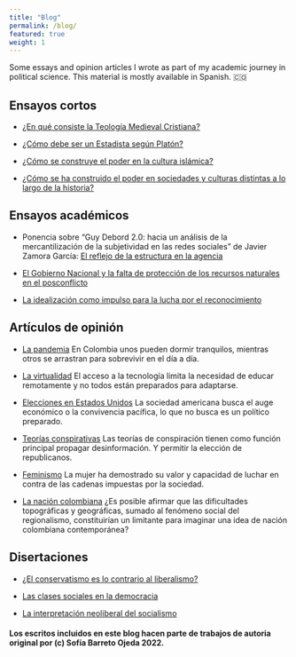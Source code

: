 ```yaml
---
title: "Blog"
permalink: /blog/
featured: true
weight: 1
--- 
```


Some essays and opinion articles I wrote as part of my academic journey in political science. This material is mostly available in Spanish. 🇨🇴


## Ensayos cortos

- [¿En qué consiste la Teología Medieval Cristiana?](/essays/teologia-medieval-cristiana/)

- [¿Cómo debe ser un Estadista según Platón?](/essays/como-debe-ser-un-estadista/)

- [¿Cómo se construye el poder en la cultura islámica?](/essays/poder-en-cultura-islamica/)

- [¿Cómo se ha construido el poder en sociedades y culturas distintas a lo largo de la historia?](/essays/como-se-ha-construido-el-poder/)

## Ensayos académicos

- Ponencia sobre “Guy Debord 2.0: hacia un análisis de la mercantilización de la subjetividad en las redes sociales” de Javier Zamora García: [El reflejo de la estructura en la agencia](/essays/estructura-en-la-agencia) 

- [El Gobierno Nacional y la falta de protección de los recursos naturales en el posconflicto ](/essays/proteccion-de-los-recursos-naturales)

- [La idealización como impulso para la lucha por el reconocimiento](/essays/idealizacion-para-impulsar-la-lucha)


## Artículos de opinión 

- [La pandemia](/opinion/unos-gritan-otros-duermen/)
En Colombia unos pueden dormir tranquilos, mientras otros se arrastran para sobrevivir en el día a día.

- [La virtualidad](/opinion/clases-virtuales)
El acceso a la tecnología limita la necesidad de educar remotamente y no todos están preparados para adaptarse.


- [Elecciones en Estados Unidos](/opinion/elecciones-presidenciales-eeuu-2020)
La sociedad americana busca el auge económico o la convivencia pacífica, lo que no busca es un político preparado.

- [Teorías conspirativas](/opinion/teorias-conspirativas)
Las teorías de conspiración tienen como función principal propagar desinformación. Y permitir la elección de republicanos.


- [Feminismo](/opinion/historicas-no-histericas)
La mujer ha demostrado su valor y capacidad de luchar en contra de las cadenas impuestas por la sociedad.
 
- [La nación colombiana](/opinion/dentro-del-corazon-andino)
¿Es posible afirmar que las dificultades topográficas y geográficas, sumado al fenómeno social del regionalismo, constituirían un limitante para imaginar una idea de nación colombiana contemporánea? 


## Disertaciones 

- [¿El conservatismo es lo contrario al liberalismo?](/essays/conservatismo-vs-liberalismo/)

- [Las clases sociales en la democracia](/essays/clases-sociales-y-democracia/)

- [La interpretación neoliberal del socialismo](/essays/interpretacion-neoliberal-socialismo)


#### Los escritos incluidos en este blog hacen parte de trabajos de autoria original por (c) Sofía Barreto Ojeda 2022.
